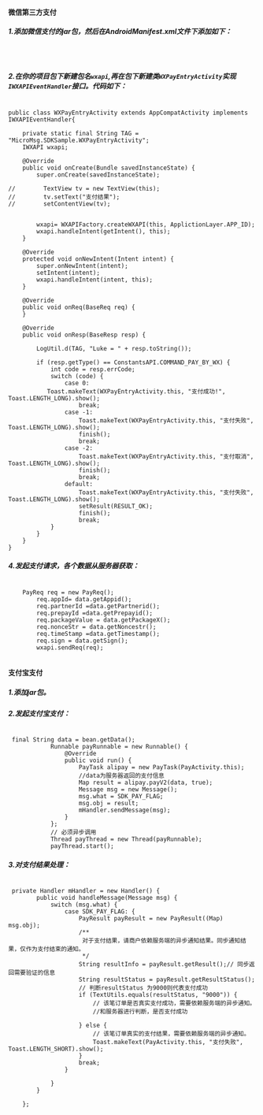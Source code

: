 #### 微信第三方支付

##### 1.添加微信支付的jar包，然后在AndroidManifest.xml文件下添加如下：
<pre><code>
 <activity
            android:name=".wxapi.WXPayEntryActivity"
            android:exported="true"
            android:launchMode="singleTop"/>
</code></pre>
##### 2.在你的项目包下新建包名<code>wxapi</code>,再在包下新建类<code>WXPayEntryActivity</code>实现<code>IWXAPIEventHandler</code>接口。代码如下：
<pre><code>
public class WXPayEntryActivity extends AppCompatActivity implements IWXAPIEventHandler{

    private static final String TAG = "MicroMsg.SDKSample.WXPayEntryActivity";
    IWXAPI wxapi;

    @Override
    public void onCreate(Bundle savedInstanceState) {
        super.onCreate(savedInstanceState);

//        TextView tv = new TextView(this);
//        tv.setText("支付结果");
//        setContentView(tv);

     
        wxapi= WXAPIFactory.createWXAPI(this, ApplictionLayer.APP_ID);
        wxapi.handleIntent(getIntent(), this);
    }

    @Override
    protected void onNewIntent(Intent intent) {
        super.onNewIntent(intent);
        setIntent(intent);
        wxapi.handleIntent(intent, this);
    }

    @Override
    public void onReq(BaseReq req) {
    }

    @Override
    public void onResp(BaseResp resp) {

        LogUtil.d(TAG, "Luke = " + resp.toString());

        if (resp.getType() == ConstantsAPI.COMMAND_PAY_BY_WX) {
            int code = resp.errCode;
            switch (code) {
                case 0:
           Toast.makeText(WXPayEntryActivity.this, "支付成功!", Toast.LENGTH_LONG).show();
                    break;
                case -1:
                    Toast.makeText(WXPayEntryActivity.this, "支付失败", Toast.LENGTH_LONG).show();
                    finish();
                    break;
                case -2:
                    Toast.makeText(WXPayEntryActivity.this, "支付取消", Toast.LENGTH_LONG).show();
                    finish();
                    break;
                default:
                    Toast.makeText(WXPayEntryActivity.this, "支付失败", Toast.LENGTH_LONG).show();
                    setResult(RESULT_OK);
                    finish();
                    break;
            }
        }
    }
}
</code></pre>

##### 4.发起支付请求，各个数据从服务器获取：
<pre><code>
    PayReq req = new PayReq();
        req.appId= data.getAppid();
        req.partnerId =data.getPartnerid();
        req.prepayId =data.getPrepayid();
        req.packageValue = data.getPackageX();
        req.nonceStr = data.getNoncestr();
        req.timeStamp =data.getTimestamp();
        req.sign = data.getSign();
        wxapi.sendReq(req);

</code></pre>

#### 支付宝支付

##### 1.添加jar包。
##### 2.发起支付宝支付：
<pre><code>
 final String data = bean.getData();
            Runnable payRunnable = new Runnable() {
                @Override
                public void run() {
                    PayTask alipay = new PayTask(PayActivity.this);
					//data为服务器返回的支付信息
                    Map<String, String> result = alipay.payV2(data, true);
                    Message msg = new Message();
                    msg.what = SDK_PAY_FLAG;
                    msg.obj = result;
                    mHandler.sendMessage(msg);
                }
            };
            // 必须异步调用
            Thread payThread = new Thread(payRunnable);
            payThread.start();
</code></pre>

##### 3.对支付结果处理：

<pre><code>
 private Handler mHandler = new Handler() {
        public void handleMessage(Message msg) {
            switch (msg.what) {
                case SDK_PAY_FLAG: {
                    PayResult payResult = new PayResult((Map<String, String>) msg.obj);
                    /**
                     对于支付结果，请商户依赖服务端的异步通知结果。同步通知结果，仅作为支付结束的通知。
                     */
                    String resultInfo = payResult.getResult();// 同步返回需要验证的信息
                    String resultStatus = payResult.getResultStatus();
                    // 判断resultStatus 为9000则代表支付成功
                    if (TextUtils.equals(resultStatus, "9000")) {
                        // 该笔订单是否真实支付成功，需要依赖服务端的异步通知。
						//和服务器进行判断，是否支付成功

                    } else {
                        // 该笔订单真实的支付结果，需要依赖服务端的异步通知。
                        Toast.makeText(PayActivity.this, "支付失败", Toast.LENGTH_SHORT).show();
                    }
                    break;
                }

            }
        }

    };
</code></pre>
